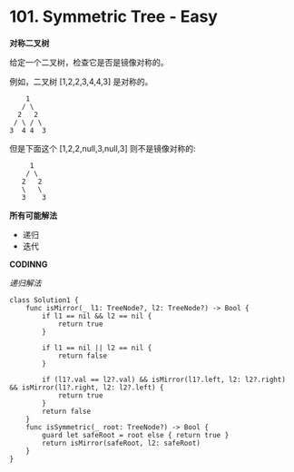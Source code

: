 # 101. Symmetric Tree - Easy
**对称二叉树**

给定一个二叉树，检查它是否是镜像对称的。

例如，二叉树 [1,2,2,3,4,4,3] 是对称的。

```
    1
   / \
  2   2
 / \ / \
3  4 4  3
```

但是下面这个 [1,2,2,null,3,null,3] 则不是镜像对称的:
```
     1
    / \
   2   2
   \   \
   3    3
```
**所有可能解法**

- 递归
- 迭代

**CODINNG**

*递归解法*
```
class Solution1 {
    func isMirror(_ l1: TreeNode?, l2: TreeNode?) -> Bool {
        if l1 == nil && l2 == nil {
            return true
        }

        if l1 == nil || l2 == nil {
            return false
        }

        if (l1?.val == l2?.val) && isMirror(l1?.left, l2: l2?.right) && isMirror(l1?.right, l2: l2?.left) {
            return true
        }
        return false
    }
    func isSymmetric(_ root: TreeNode?) -> Bool {
        guard let safeRoot = root else { return true }
        return isMirror(safeRoot, l2: safeRoot)
    }
}
```
